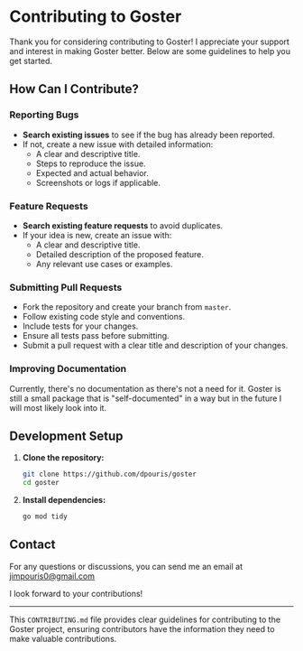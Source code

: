 # Contributing to Goster

Thank you for considering contributing to Goster! I appreciate your support and interest in making Goster better. Below are some guidelines to help you get started.

## How Can I Contribute?

### Reporting Bugs
- **Search existing issues** to see if the bug has already been reported.
- If not, create a new issue with detailed information:
  - A clear and descriptive title.
  - Steps to reproduce the issue.
  - Expected and actual behavior.
  - Screenshots or logs if applicable.

### Feature Requests
- **Search existing feature requests** to avoid duplicates.
- If your idea is new, create an issue with:
  - A clear and descriptive title.
  - Detailed description of the proposed feature.
  - Any relevant use cases or examples.

### Submitting Pull Requests
- Fork the repository and create your branch from `master`.
- Follow existing code style and conventions.
- Include tests for your changes.
- Ensure all tests pass before submitting.
- Submit a pull request with a clear title and description of your changes.

### Improving Documentation
Currently, there's no documentation as there's not a need for it. Goster is still a small package that is "self-documented" in a way but in the future I will most likely look into it.

## Development Setup

1. **Clone the repository:**
   ```sh
   git clone https://github.com/dpouris/goster
   cd goster
   ```

2. **Install dependencies:**
   ```sh
   go mod tidy
   ```

## Contact

For any questions or discussions, you can send me an email at [jimpouris0\@gmail.com](mailto:jimpouris0@gmail.com?subject=Goster)

I look forward to your contributions!

---

This `CONTRIBUTING.md` file provides clear guidelines for contributing to the Goster project, ensuring contributors have the information they need to make valuable contributions.